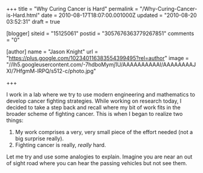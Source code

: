 +++
title = "Why Curing Cancer is Hard"
permalink = "/Why-Curing-Cancer-is-Hard.html"
date = 2010-08-17T18:07:00.001000Z
updated = "2010-08-20 03:52:31"
draft = true

[blogger]
siteid = "15125061"
postid = "3057676363779267851"
comments = "0"

[author]
name = "Jason Knight"
url = "https://plus.google.com/102340116383554399495?rel=author"
image = "//lh5.googleusercontent.com/-7hdboMymj1U/AAAAAAAAAAI/AAAAAAAAJXI/7HfgmM-lRPQ/s512-c/photo.jpg"

+++

<div class="css-full-post-content js-full-post-content">
I work in a lab where we try to use modern engineering and mathematics to develop cancer fighting strategies. While&nbsp;working on research today, I decided to take a step back and recall where my bit of work fits in the broader scheme of fighting cancer. This is when I began to realize two things:<br /><ol><li>My work comprises a very, very small piece of the effort needed (not a big surprise really).</li><li>Fighting cancer is really, <i>really </i>hard.&nbsp;</li></ol><div>Let me try and use some analogies to explain. Imagine you are near an out of sight road where you can hear the passing vehicles but not see them.&nbsp;</div>
</div>